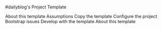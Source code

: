 #dailyblog's Project Template

About this template
Assumptions
Copy the template
Configure the project
Bootstrap issues
Develop with the template
About this template
